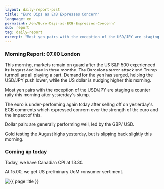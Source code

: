 ```yaml
---
layout: daily-report-post
title: "Euro Dips as ECB Expresses Concern"
language: en
permalink: /en/Euro-Dips-as-ECB-Expresses-Concern/
sub: report
tag: daily-report
excerpt: "Most yen pairs with the exception of the USD/JPY are staging a counter rally this morning after yesterday's slump ..."
---
```

### Morning Report: 07.00 London

This morning, markets remain on guard after the US S&P 500 experienced its largest declines in three months. The Barcelona terror attack and Trump turmoil are all playing a part. Demand for the yen has surged, helping the USD/JPY push lower, while the US dollar is nudging higher this morning. 

Most yen pairs with the exception of the USD/JPY are staging a counter rally this morning after yesterday's slump. 

The euro is under-performing again today after selling off on yesterday's ECB comments which expressed concern over the strength of the euro and the impact of this. 

Dollar pairs are generally performing well, led by the GBP/ USD. 

Gold testing the August highs yesterday, but is slipping back slightly this morning. 

### Coming up today

Today, we have Canadian CPI at 13.30. 

At 15.00, we get US preliminary UoM consumer sentiment.

<p><img src="{{ "/assets/images/daily-report/2017-08-18_06-42-05.jpg" | relative_url }}" alt="{{ page.title }}" title="{{ page.title }}"></p>